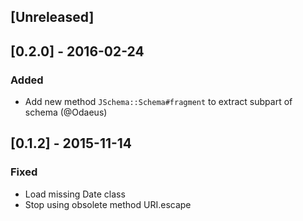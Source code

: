 ## [Unreleased]

## [0.2.0] - 2016-02-24
### Added
- Add new method `JSchema::Schema#fragment` to extract subpart of schema (@Odaeus)

## [0.1.2] - 2015-11-14
### Fixed
- Load missing Date class
- Stop using obsolete method URI.escape
